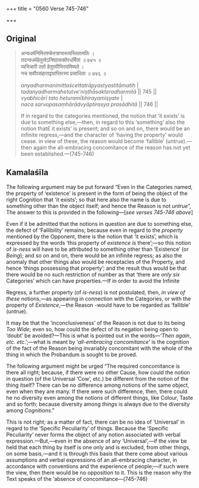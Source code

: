 +++
title = "0560 Verse 745-746"

+++
## Original 
>
> अन्यधर्मनिमित्तश्चेत्तत्राप्यस्त्यस्तितामतिः ।  
> तदन्यधर्महेतुत्वेऽनिष्ठासक्तेरधर्मिता ॥ ७४५ ॥  
> व्यभिचारी ततो हेतुरमीभिरयमिष्यते ।  
> नच सर्वोपसंहाराद्व्याप्तिरस्य प्रसाधिता ॥ ७४६ ॥ 
>
> *anyadharmanimittaścettatrāpyastyastitāmatiḥ* \|  
> *tadanyadharmahetutve'niṣṭhāsakteradharmitā* \|\| 745 \|\|  
> *vyabhicārī tato heturamībhirayamiṣyate* \|  
> *naca sarvopasaṃhārādvyāptirasya prasādhitā* \|\| 746 \|\| 
>
> If in regard to the categories mentioned, the notion that ‘it exists’ is due to something else,—then, in regard to this ‘something’ also the notion that£ it exists’ is present; and so on and on, there would be an infinite regress,—and the character of ‘having the property’ would cease. in view of these, the reason would become ‘fallible’ (untrue).—then again the all-embracing concomitance of the reason has not yet been established.—(745-746)



## Kamalaśīla

The following argument may be put forward “Even in the Categories named, the property of ‘existence’ is present in the form of being the object of the right Cognition that ‘it exists’; so that here also the name is due to something other than the object itself; and hence the Reason is not *untrue*”, The answer to this is provided in the following—[*see verses 745-746 above*]

Even if it be admitted that the notions in question are due to something else, the defect of ‘Fallibility’ remains; because even in regard to the *property* mentioned by the Opponent, there is the notion that ‘it exists’, which is expressed by the words ‘this property of *existence is* there’;—so this notion of *is-ness* will have to be attributed to something other than ‘Existence’ (or *Being*); and so on and on, there would be an infinite regress; as also the anomaly that other things also would be receptacles of the Property, and hence ‘things possessing that property’; and the result thus would be that there would be no such restriction of number as that ‘there are *only six* Categories’ which can have properties.—If in order to avoid the Infinite

Regress, a further property (of *is-ness*) is not postulated, then, *in view of* *these* notions,—as appearing in connection with the Categories, or with the property of *Existence*,—the Reason -would have to be regarded as ‘fallible’ (untrue).

It may be that the ‘inconclusiveness’ of the Reason is not due to its being *Too Wide*; even so, how could the defect of its negation being open to ‘doubt’ be avoided?—This is what is pointed out in the words—‘*Then again*, *etc. etc*.’;—what is meant by ‘*all-embracing concomitance*’ is the cognition of the fact of the Reason being invariably concomitant with the whole of the thing in which the Probandum is sought to be proved.

The following argument might be urged “The required concomitance is there all right; because, if there were no other Cause, how could the notion in question (of the Universal ‘Cow’, etc.) be different from the notion of the thing itself? There can be no difference among notions of the same object, even when they are many. If there were such difference, then, there could he no diversity even among the notions of different things, like Colour, Taste and so forth; because diversity among *things* is always due to the diversity among *Cognitions*.”

This is not right; as a matter of fact, there can be no idea of ‘Universal’ in regard to the ‘Specific Peculiarity’ of things. Because the ‘Specific Peculiarity’ never forms the object of any notion associated with verbal expression.—But,—even in the absence of any ‘Universal’,—if the view be held that each thing by itself is one only and is excluded, from other things, on some basis,—and it is through this basis that there come about various assumptions and verbal expressions of an all-embracing character, in accordance with conventions and the experience of people;—if such were the view, then there would be no opposition to it. This is the reason why the Text speaks of the ‘absence of concomitance—(745-746)


